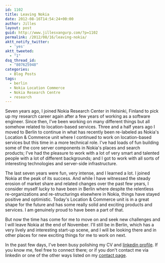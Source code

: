 ```yaml
---
id: 1102
title: Leaving Nokia
date: 2012-08-16T14:54:24+00:00
author: Jilles
layout: post
guid: http://www.jillesvangurp.com/?p=1102
permalink: /2012/08/16/leaving-nokia/
aktt_notify_twitter:
  - 'yes'
aktt_tweeted:
  - "1"
dsq_thread_id:
  - "807625948"
categories:
  - Blog Posts
tags:
  - berlin
  - Nokia Location Commerce
  - Nokia Research Centre
  - research
---
```

Seven years ago, I joined Nokia Research Center in Helsinki, Finland to pick up my research career again after a few years of working as a software engineer. Since then, I've been working on many different things but all somehow related to location-based services. Three and a half years ago I moved to Berlin to continue in what has recently been re-labeled as Nokia's Location & Commerce unit where I continued to work on location-based services but this time in a more technical role. I've had loads of fun building some of the core server components in Nokia's places and search products; I've had the pleasure to work with a lot of very smart and talented people with a lot of different backgrounds; and I got to work with all sorts of interesting technologies and server-side infrastructure.

The last seven years were fun, very intense, and I learned a lot. I joined Nokia at the peak of its success. And while I have witnessed the steady erosion of market share and related changes over the past few years, I consider myself lucky to have been in Berlin where despite the relentless re-organizations and re-structurings elsewhere in Nokia, things have stayed positive and optimistic. Today's Location & Commerce unit is in a great shape for the future and has some really solid and exciting products and services. I am genuinely proud to have been a part of that.

But now the time has come for me to move on and seek new challenges and I will leave Nokia at the end of November. I'll still be in Berlin, which has a very lively and interesting start-up scene, and I will be looking there and in other places for new exciting things for me to work on next.

In the past few days, I've been busy polishing my CV and [linkedin profile](http://linkedin.com/in/jillesvangurp ). If you know me, feel free to connect there; or if you don't contact me via linkedin or one of the other ways listed on my [contact page](https://www.jillesvangurp.com/me/contact/).